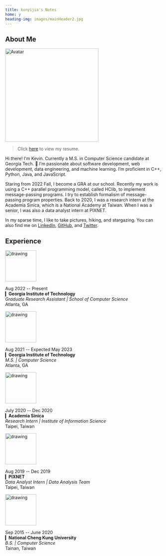 ```yaml
---
title: kvnyijia's Notes
home: y
heading-img: images/mainHeader2.jpg
---
```


## About Me

<!-- <img class="avatar" src="images/avatar.jpg" alt="Avatar"> -->
<img src="images/avatar2.jpg" alt="Avatar" width="300">

> Click [here](/assets/yi-chia-chen-cv.pdf) to view my resume.

Hi there! I'm Kevin. Currently a M.S. in Computer Science candidate at Georgia Tech. 🐝 I’m passionate about software development, web development, data engineering, and machine learning. I’m proficient in C++, Python, Java, and JavaScript.

Staring from 2022 Fall, I become a GRA at our school. Recently my work is using a C++ parallel programming model, called HClib, to implement message-passing programs. I try to establish formalism of message-passing program properties. Back to 2020, I was a research intern at the Academia Sinica, which is a National Academy at Taiwan. When I was a senior, I was also a data analyst intern at PIXNET. 

In my sparse time, I like to take pictures, hiking, and stargazing. You can also find me on [LinkedIn](https://www.linkedin.com/in/kvnyijia), [GitHub](https://github.com/kvnyijia), and [Twitter](https://twitter.com/kvnyijia).

## Experience

<img src="https://pbs.twimg.com/profile_images/1508986649803382786/PXo1P238_400x400.jpg" alt="drawing" width="100"/>

Aug 2022 -- Present</br>
▎**Georgia Institute of Technology**</br>
*Graduate Research Assistant | School of Computer Science*</br>
Atlanta, GA</br>

<img src="https://upload.wikimedia.org/wikipedia/commons/thumb/6/6c/Georgia_Tech_seal.svg/1200px-Georgia_Tech_seal.svg.png" alt="drawing" width="100"/>


Aug 2021 -- Expected May 2023</br>
▎**Georgia Institute of Technology**</br>
*M.S. | Computer Science*</br>
Atlanta, GA

<img src="https://iptt.sinica.edu.tw/assets/sinica_logo-c1a2490e2ea2a02ec5c1f5e8fe9a3bdca9b289f4ad34f3dda4aff201a176d12a.png" alt="drawing" width="100"/>

July 2020 -- Dec 2020</br>
▎**Academia Sinica**</br>
*Research Intern | Institute of Information Science*</br>
Taipei, Taiwan

<img src="https://upload.wikimedia.org/wikipedia/commons/thumb/4/44/PIXNET_Logo.png/1200px-PIXNET_Logo.png" alt="drawing" width="100"/>

Aug 2019 -- Dec 2019</br>
▎**PIXNET**</br>
*Data Analyst Intern | Data Analysis Team*</br>
Taipei, Taiwan

<img src="https://upload.wikimedia.org/wikipedia/en/thumb/8/83/National_Cheng_Kung_University_logo.svg/1920px-National_Cheng_Kung_University_logo.svg.png" alt="drawing" width="100"/>

Sep 2015 -- June 2020</br>
▎**National Cheng Kung University**</br>
*B.S. | Computer Science*</br>
Tainan, Taiwan

<!-- ## Recent Posts -->

<!-- I share my ideas & what I learn here. -->

